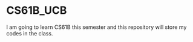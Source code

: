 # CS61B_UCB
I am going to learn CS61B this semester and this repository will store my codes in the class.
